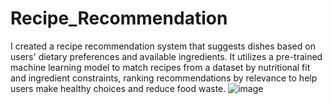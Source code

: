# Recipe_Recommendation
 I created a recipe recommendation system that suggests dishes based on users' dietary preferences and available ingredients. It utilizes a pre-trained machine learning model to match recipes from a dataset by nutritional fit and ingredient constraints, ranking recommendations by relevance to help users make healthy choices and reduce food waste.
![image](https://github.com/user-attachments/assets/37e3b897-da4d-4982-9a28-8807d379b609)
